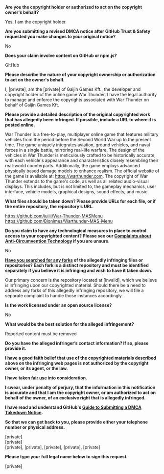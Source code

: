 **Are you the copyright holder or authorized to act on the copyright owner's behalf?**

Yes, I am the copyright holder.

**Are you submitting a revised DMCA notice after GitHub Trust & Safety requested you make changes to your original notice?**

No

**Does your claim involve content on GitHub or npm.js?**

GitHub

**Please describe the nature of your copyright ownership or authorization to act on the owner's behalf.**

I, [private], am the [private] of Gaijin Games Kft., the developer and copyright holder of the online game War Thunder. I have the legal authority to manage and enforce the copyrights associated with War Thunder on behalf of Gaijin Games Kft.

**Please provide a detailed description of the original copyrighted work that has allegedly been infringed. If possible, include a URL to where it is posted online.**

War Thunder is a free-to-play, multiplayer online game that features military vehicles from the period before the Second World War up to the present time. The game uniquely integrates aviation, ground vehicles, and naval forces in a single battle, mirroring real-life warfare. The design of the vehicles in War Thunder is meticulously crafted to be historically accurate, with each vehicle's appearance and characteristics closely resembling their real-world counterparts. Additionally, the game employs advanced physically based damage models to enhance realism. The official website of the game is available at: https://warthunder.com.
The copyright of War Thunder extends to the game's code, as well as all related audio-visual displays. This includes, but is not limited to, the gameplay mechanics, user interface, vehicle models, graphical designs, sound effects, and music.

**What files should be taken down? Please provide URLs for each file, or if the entire repository, the repository’s URL.**

https://github.com/iuiiii/War-Thunder-MASMenu  
https://github.com/Bionimes/Warthunder-MAS-Menu

**Do you claim to have any technological measures in place to control access to your copyrighted content? Please see our <a href="https://docs.github.com/articles/guide-to-submitting-a-dmca-takedown-notice#complaints-about-anti-circumvention-technology">Complaints about Anti-Circumvention Technology</a> if you are unsure.**

No

**<a href="https://docs.github.com/articles/dmca-takedown-policy#b-what-about-forks-or-whats-a-fork">Have you searched for any forks</a> of the allegedly infringing files or repositories? Each fork is a distinct repository and must be identified separately if you believe it is infringing and wish to have it taken down.**

Our primary concern is the repository located at [invalid], which we believe is infringing upon our copyrighted material. Should there be a need to address any forks of this allegedly infringing repository, we will file a separate complaint to handle those instances accordingly.

**Is the work licensed under an open source license?**

No

**What would be the best solution for the alleged infringement?**

Reported content must be removed

**Do you have the alleged infringer’s contact information? If so, please provide it.**

**I have a good faith belief that use of the copyrighted materials described above on the infringing web pages is not authorized by the copyright owner, or its agent, or the law.**

**I have taken <a href="https://www.lumendatabase.org/topics/22">fair use</a> into consideration.**

**I swear, under penalty of perjury, that the information in this notification is accurate and that I am the copyright owner, or am authorized to act on behalf of the owner, of an exclusive right that is allegedly infringed.**

**I have read and understand GitHub's <a href="https://docs.github.com/articles/guide-to-submitting-a-dmca-takedown-notice/">Guide to Submitting a DMCA Takedown Notice</a>.**

**So that we can get back to you, please provide either your telephone number or physical address.**

[private]  
[private]  
[private], [private], [private], [private], [private]

**Please type your full legal name below to sign this request.**

[private]  
